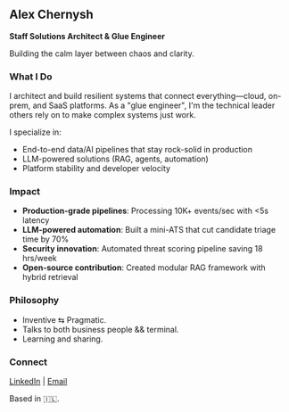 ## Alex Chernysh

**Staff Solutions Architect & Glue Engineer**

Building the calm layer between chaos and clarity.

### What I Do

I architect and build resilient systems that connect everything—cloud, on-prem, and SaaS platforms. As a "glue engineer", I'm the technical leader others rely on to make complex systems just work.

I specialize in:
- End-to-end data/AI pipelines that stay rock-solid in production
- LLM-powered solutions (RAG, agents, automation)
- Platform stability and developer velocity

### Impact

- **Production-grade pipelines**: Processing 10K+ events/sec with <5s latency
- **LLM-powered automation**: Built a mini-ATS that cut candidate triage time by 70%
- **Security innovation**: Automated threat scoring pipeline saving 18 hrs/week
- **Open-source contribution**: Created modular RAG framework with hybrid retrieval

### Philosophy

- Inventive ⇆ Pragmatic.
- Talks to both business people && terminal.
- Learning and sharing.

### Connect

[LinkedIn](https://www.linkedin.com/in/sasha-chernysh/) | [Email](mailto:alex@hireex.ai) 

Based in 🇮🇱.
